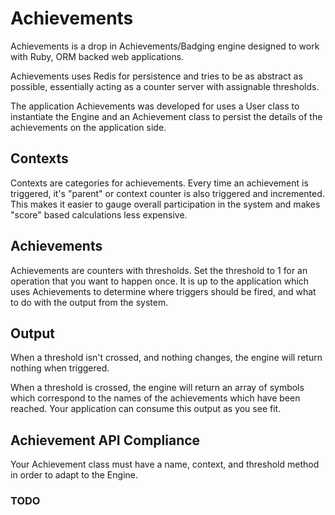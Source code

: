 # Achievements

Achievements is a drop in Achievements/Badging engine designed to work
with Ruby, ORM backed web applications.

Achievements uses Redis for persistence and tries to be as abstract as
possible, essentially acting as a counter server with assignable
thresholds.

The application Achievements was developed for uses a User class to
instantiate the Engine and an Achievement class to persist the details
of the achievements on the application side.

## Contexts

Contexts are categories for achievements.  Every time an achievement
is triggered, it's "parent" or context counter is also triggered and
incremented.  This makes it easier to gauge overall participation in
the system and makes "score" based calculations less expensive.

## Achievements

Achievements are counters with thresholds.  Set the threshold to 1 for
an operation that you want to happen once.  It is up to the
application which uses Achievements to determine where triggers should
be fired, and what to do with the output from the system.

## Output

When a threshold isn't crossed, and nothing changes, the engine will
return nothing when triggered.

When a threshold is crossed, the engine will return an array of
symbols which correspond to the names of the achievements which have
been reached.  Your application can consume this output as you see
fit.

## Achievement API Compliance

Your Achievement class must have a name, context, and threshold method
in order to adapt to the Engine.

### TODO

